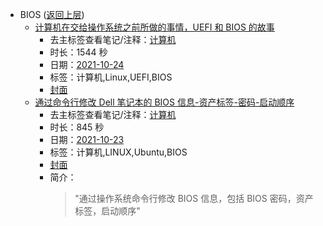 - BIOS ([返回上层](../))
    - [计算机在交给操作系统之前所做的事情，UEFI 和 BIOS  的故事](https://www.bilibili.com/video/BV1kR4y177GX)
        - 去主标签查看笔记/注释：[计算机](../tags/计算机.md)
        - 时长：1544 秒
        - 日期：[2021-10-24](../month/202110.md)
        - 标签：计算机,Linux,UEFI,BIOS
        - [封面](http://i2.hdslb.com/bfs/archive/5280f5bcc0ea4baea189885e074f988650c21c80.jpg)
    - [通过命令行修改 Dell 笔记本的 BIOS 信息-资产标签-密码-启动顺序](https://www.bilibili.com/video/BV1RL4y1i7EA)
        - 去主标签查看笔记/注释：[计算机](../tags/计算机.md)
        - 时长：845 秒
        - 日期：[2021-10-23](../month/202110.md)
        - 标签：计算机,LINUX,Ubuntu,BIOS
        - [封面](http://i1.hdslb.com/bfs/archive/ef2d09638b99da0a23aae9409be5de2e86570e52.jpg)
        - 简介：
            > "通过操作系统命令行修改 BIOS 信息，包括 BIOS 密码，资产标签，启动顺序"

